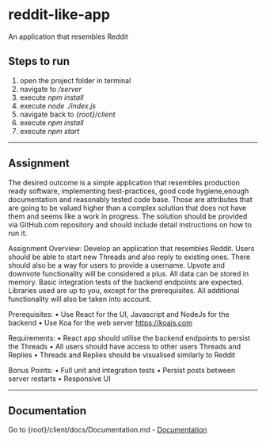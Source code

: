 # reddit-like-app
An application that resembles Reddit


## Steps to run

1. open the project folder in terminal
2. navigate to _/server_
3. execute _npm install_
4. execute _node ./index.js_
5. navigate back to _{root}/client_
6. execute _npm install_
7. execute _npm start_

--------------------------------

## Assignment

The desired outcome is a simple application that resembles production ready software, implementing best-practices, good code hygiene,enough documentation and reasonably tested code base. Those are attributes that are going to be valued higher than a complex solution that does not have them and seems like a work in progress. The solution should be provided via GitHub.com repository and should include detail instructions on how to run it.

Assignment Overview:
Develop an application that resembles Reddit. Users should be able to start new Threads and also reply to existing ones. There should also be a way for users to provide a username. Upvote and downvote functionality will be considered a plus. All data can be stored in memory. Basic integration tests of the backend endpoints are expected. Libraries used are up to you, except for the prerequisites. All additional functionality will also be taken into account.

Prerequisites:
• Use React for the UI, Javascript and NodeJs for the backend
• Use Koa for the web server https://koajs.com

Requirements:
• React app should utilise the backend endpoints to persist the Threads
• All users should have access to other users Threads and Replies
• Threads and Replies should be visualised similarly to Reddit

Bonus Points:
• Full unit and integration tests
• Persist posts between server restarts
• Responsive UI

--------------------------------

## Documentation

Go to {root}/client/docs/Documentation.md - [Documentation](./client/docs/Documentation.md)
